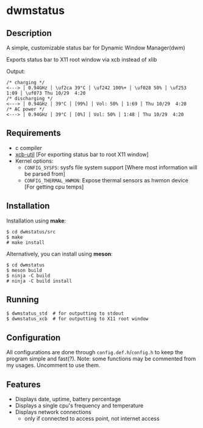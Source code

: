 # dwmstatus
## Description
A simple, customizable status bar for Dynamic Window Manager(dwm)

Exports status bar to X11 root window via xcb instead of xlib

Output:
```
/* charging */
<---> │ 0.94GHz │ \uf2ca 39°C │ \uf242 100%+ │ \uf028 50% │ \uf253 1:09 │ \uf073 Thu 10/29  4:20
/* discharging */
<---> │ 0.94GHz │ 39°C │ [99%] │ Vol: 50% │ 1:69 │ Thu 10/29  4:20
/* AC power */
<---> │ 0.94GHz │ 39°C │ [0%] │ Vol: 50% │ 1:48 │ Thu 10/29  4:20
```

## Requirements
 - c compiler
 - [xcb-util](https://xcb.freedesktop.org/) [For exporting status bar to root X11 window]
 - Kernel options:
   - `CONFIG_SYSFS`: sysfs file system support [Where most information will be parsed from]
   - `CONFIG_THERMAL_HWMON`: Expose thermal sensors as hwmon device [For getting cpu temps]

## Installation
Installation using **make**:
```
$ cd dwmstatus/src
$ make
# make install
```
Alternatively, you can install using **meson**:
```
$ cd dwmstatus
$ meson build
$ ninja -C build
# ninja -C build install
```

## Running
```
$ dwmstatus_std  # for outputting to stdout
$ dwmstatus_xcb  # for outputting to X11 root window
```

## Configuration
All configurations are done through `config.def.h`/`config.h`
to keep the program simple and fast(?).
Note: some functions may be commented from my usages.
Uncomment to use them.

## Features
 - Displays date, uptime, battery percentage
 - Displays a single cpu's frequency and temperature
 - Displays network connections
   - only if connected to access point, not internet access
